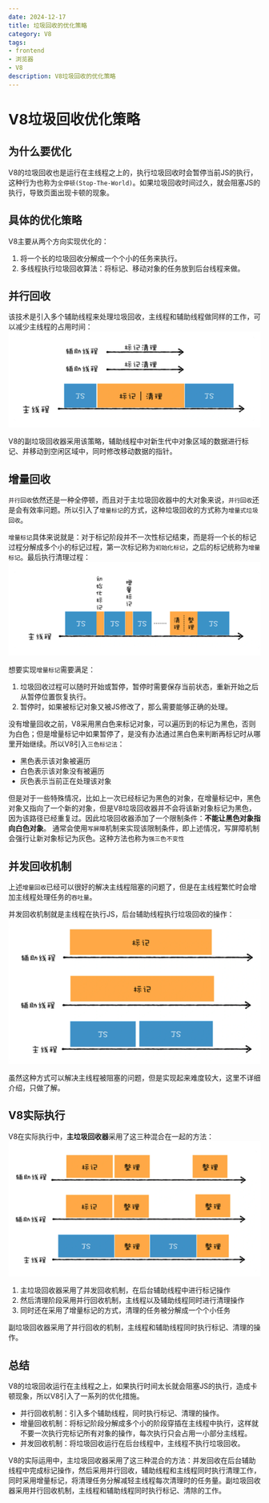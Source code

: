 ```yaml
---
date: 2024-12-17
title: 垃圾回收的优化策略
category: V8
tags:
- frontend
- 浏览器
- V8
description: V8垃圾回收的优化策略
---
```


# V8垃圾回收优化策略

## 为什么要优化

V8的垃圾回收也是运行在主线程之上的，执行垃圾回收时会暂停当前JS的执行，这种行为也称为`全停顿(Stop-The-World)`。如果垃圾回收时间过久，就会阻塞JS的执行，导致页面出现卡顿的现象。

## 具体的优化策略

V8主要从两个方向实现优化的：
1. 将一个长的垃圾回收分解成一个个小的任务来执行。
2. 多线程执行垃圾回收算法：将标记、移动对象的任务放到后台线程来做。

## 并行回收

该技术是引入多个辅助线程来处理垃圾回收，主线程和辅助线程做同样的工作，可以减少主线程的占用时间：
![并行回收工作机制](./并行回收.png)

V8的副垃圾回收器采用该策略，辅助线程中对新生代中对象区域的数据进行标记、并移动到空闲区域中，同时修改移动数据的指针。

## 增量回收

`并行回收`依然还是一种全停顿，而且对于主垃圾回收器中的大对象来说，`并行回收`还是会有效率问题。所以引入了`增量标记`的方式，这种垃圾回收的方式称为`增量式垃圾回收`。

`增量标记`具体来说就是：对于标记阶段并不一次性标记结束，而是将一个长的标记过程分解成多个小的标记过程，第一次标记称为`初始化标记`，之后的标记统称为`增量标记`。最后执行清理过程：
![增量回收工作机制](./增量标记.png)

想要实现`增量标记`需要满足：
1. 垃圾回收过程可以随时开始或暂停，暂停时需要保存当前状态，重新开始之后从暂停位置恢复执行。
2. 暂停时，如果被标记对象又被JS修改了，那么需要能够正确的处理。

没有增量回收之前，V8采用黑白色来标记对象，可以遍历到的标记为黑色，否则为白色；但是增量标记中如果暂停了，是没有办法通过黑白色来判断再标记时从哪里开始继续。所以V8引入`三色标记法`：
+ 黑色表示该对象被遍历
+ 白色表示该对象没有被遍历
+ 灰色表示当前正在处理该对象

但是对于一些特殊情况，比如上一次已经标记为黑色的对象，在增量标记中，黑色对象又指向了一个新的对象，但是V8垃圾回收器并不会将该新对象标记为黑色， 因为该路径已经重复过。因此垃圾回收器添加了一个限制条件：**不能让黑色对象指向白色对象**。
通常会使用`写屏障`机制来实现该限制条件，即上述情况，写屏障机制会强行让新对象标记为灰色。这种方法也称为`强三色不变性`

## 并发回收机制

上述`增量回收`已经可以很好的解决主线程阻塞的问题了，但是在主线程繁忙时会增加主线程处理任务的`吞吐量`。

并发回收机制就是主线程在执行JS，后台辅助线程执行垃圾回收的操作：
![并发回收工作机制](./并发回收.png)

虽然这种方式可以解决主线程被阻塞的问题，但是实现起来难度较大，这里不详细介绍，只做了解。

## V8实际执行

V8在实际执行中，**主垃圾回收器**采用了这三种混合在一起的方法：
![V8主垃圾回收器](./V8实际回收.png)

1. 主垃圾回收器采用了并发回收机制，在后台辅助线程中进行标记操作
2. 然后清理阶段采用并行回收机制，主线程以及辅助线程同时进行清理操作
3. 同时还在采用了增量标记的方式，清理的任务被分解成一个个小任务

副垃圾回收器采用了并行回收的机制，主线程和辅助线程同时执行标记、清理的操作。

## 总结

V8的垃圾回收运行在主线程之上，如果执行时间太长就会阻塞JS的执行，造成卡顿现象，所以V8引入了一系列的优化措施。

- 并行回收机制：引入多个辅助线程，同时执行标记、清理的操作。
- 增量回收机制：将标记阶段分解成多个小的阶段穿插在主线程中执行，这样就不要一次执行完标记所有对象的操作，每次执行只会占用一小部分主线程。
- 并发回收机制：将垃圾回收运行在后台线程中，主线程不执行垃圾回收。

V8的实际运用中，主垃圾回收器采用了这三种混合的方法：并发回收在后台辅助线程中完成标记操作，然后采用并行回收，辅助线程和主线程同时执行清理工作，同时采用增量标记，将清理任务分解减轻主线程每次清理时的任务量。副垃圾回收器采用并行回收机制，主线程和辅助线程同时执行标记、清除的工作。
